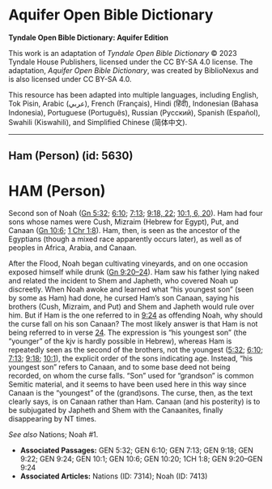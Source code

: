 # Aquifer Open Bible Dictionary

**Tyndale Open Bible Dictionary: Aquifer Edition**

This work is an adaptation of *Tyndale Open Bible Dictionary* © 2023 Tyndale House Publishers, licensed under the CC BY\-SA 4\.0 license. The adaptation, *Aquifer Open Bible Dictionary*, was created by BiblioNexus and is also licensed under CC BY\-SA 4\.0\.

This resource has been adapted into multiple languages, including English, Tok Pisin, Arabic (عربي), French (Français), Hindi (हिंदी), Indonesian (Bahasa Indonesia), Portuguese (Português), Russian (Русский), Spanish (Español), Swahili (Kiswahili), and Simplified Chinese (简体中文).



--------------------------------

## Ham (Person) (id: 5630)

HAM (Person)
============

Second son of Noah ([Gn 5:32](https://ref.ly/Gen5:32); [6:10](https://ref.ly/Gen6:10); [7:13](https://ref.ly/Gen7:13); [9:18, 22](https://ref.ly/Gen9:18,Gen9:22); [10:1, 6, 20](https://ref.ly/Gen10:1,Gen10:6,Gen10:20)). Ham had four sons whose names were Cush, Mizraim (Hebrew for Egypt), Put, and Canaan ([Gn 10:6](https://ref.ly/Gen10:6); [1 Chr 1:8](https://ref.ly/1Chr1:8)). Ham, then, is seen as the ancestor of the Egyptians (though a mixed race apparently occurs later), as well as of peoples in Africa, Arabia, and Canaan.

After the Flood, Noah began cultivating vineyards, and on one occasion exposed himself while drunk ([Gn 9:20–24](https://ref.ly/Gen9:20-Gen9:24)). Ham saw his father lying naked and related the incident to Shem and Japheth, who covered Noah up discreetly. When Noah awoke and learned what “his youngest son” (seen by some as Ham) had done, he cursed Ham’s son Canaan, saying his brothers (Cush, Mizraim, and Put) and Shem and Japheth would rule over him. But if Ham is the one referred to in [9:24](https://ref.ly/Gen9:24) as offending Noah, why should the curse fall on his son Canaan? The most likely answer is that Ham is not being referred to in verse [24](https://ref.ly/Gen9:24). The expression is “his youngest son” (the “younger” of the kjv is hardly possible in Hebrew), whereas Ham is repeatedly seen as the second of the brothers, not the youngest ([5:32](https://ref.ly/Gen5:32); [6:10](https://ref.ly/Gen6:10); [7:13](https://ref.ly/Gen7:13); [9:18](https://ref.ly/Gen9:18); [10:1](https://ref.ly/Gen10:1)), the explicit order of the sons indicating age. Instead, “his youngest son” refers to Canaan, and to some base deed not being recorded, on whom the curse falls. “Son” used for “grandson” is common Semitic material, and it seems to have been used here in this way since Canaan is the “youngest” of the (grand)sons. The curse, then, as the text clearly says, is on Canaan rather than Ham. Canaan (and his posterity) is to be subjugated by Japheth and Shem with the Canaanites, finally disappearing by NT times.

*See also* Nations; Noah \#1.

* **Associated Passages:** GEN 5:32; GEN 6:10; GEN 7:13; GEN 9:18; GEN 9:22; GEN 9:24; GEN 10:1; GEN 10:6; GEN 10:20; 1CH 1:8; GEN 9:20–GEN 9:24
* **Associated Articles:** Nations (ID: 7314); Noah (ID: 7413)

